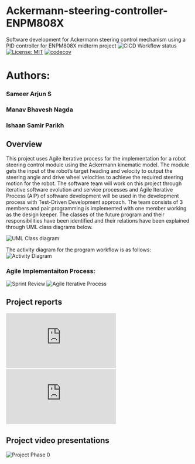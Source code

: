 # Ackermann-steering-controller-ENPM808X
Software development for Ackermann steering control mechanism using a PID controller for ENPM808X midterm project
![CICD Workflow status](https://github.com/Sameer-Arjun-S/Ackermann-steering-controller-ENPM808X/tree/development/actions/workflows/run-unit-test-and-upload-codecov.yml/badge.svg)
[![License: MIT](https://img.shields.io/badge/License-MIT-red.svg)](https://opensource.org/licenses/MIT)
[![codecov](https://codecov.io/gh/Sameer-Arjun-S/Ackermann-steering-controller-ENPM808X/tree/development/graph/badge.svg)](https://codecov.io/gh/Sameer-Arjun-S/Ackermann-steering-controller-ENPM808X)

# Authors:
### Sameer Arjun S 
### Manav Bhavesh Nagda
### Ishaan Samir Parikh 

## Overview
This project uses Agile Iterative process for the implementation for a robot steering control module using the Ackermann kinematic model. The module gets the input of the robot’s target heading and velocity to output the steering angle and drive wheel velocities to achieve
the required steering motion for the robot. The software team will work on this project through iterative software evolution and service processes and Agile Iterative Process (AIP) of software development will be used in the development process with Test-Driven Development approach. The team consists of 3 members and pair programming is implemented with one member working as the design keeper.
The classes of the future program and their responsibilities have been identified and their relations have been explained through UML class diagrams below.

![UML Class diagram](https://github.com/Sameer-Arjun-S/Ackermann-steering-controller-ENPM808X/assets/113264700/b5dc81d5-c95b-4990-b9db-a5b58d81ff3e)

The activity diagram for the program workflow is as follows:
![Activity Diagram](https://github.com/Sameer-Arjun-S/Ackermann-steering-controller-ENPM808X/assets/113264700/55354d49-cfa1-47d9-a410-5570a4d9a3bd)

### Agile Implementaiton Process:
![Sprint Review](https://docs.google.com/document/d/1NmqzubGhrMsSzRBbdqmDDOxbeHE_2tC1ArEyeNob6Vo/edit)
![Agile Iterative Process](https://docs.google.com/spreadsheets/d/1YNlWJhyofniJCe_7V67ByR8JngXJ0Lf_kJiTpSbSLZk/edit#gid=0)

## Project reports
![Project Phase 0](https://github.com/Sameer-Arjun-S/Ackermann-steering-controller-ENPM808X/blob/development/Project_Report_Phase_0.pdf)
![Project Phase 1](https://github.com/Sameer-Arjun-S/Ackermann-steering-controller-ENPM808X/blob/development/Project_report_Phase_1.pdf)

## Project video presentations
![Project Phase 0](https://drive.google.com/drive/folders/1XxFNVwzcc_FQ3LxvkB0sat8C8gZQSr4t?usp=share_link)
